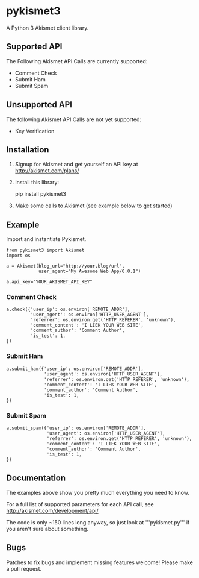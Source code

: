 pykismet3
=========

A Python 3 Akismet client library.

## Supported API

The Following Akismet API Calls are currently supported:
* Comment Check
* Submit Ham
* Submit Spam

## Unsupported API

The following Akismet API Calls are not yet supported:
* Key Verification

## Installation

1. Signup for Akismet and get yourself an API key at http://akismet.com/plans/

2. Install this library:

    pip install pykismet3

3. Make some calls to Akismet (see example below to get started)

## Example

Import and instantiate Pykismet.

    from pykismet3 import Akismet
    import os

    a = Akismet(blog_url="http://your.blog/url",
                user_agent="My Awesome Web App/0.0.1")

    a.api_key="YOUR_AKISMET_API_KEY"

### Comment Check

    a.check({'user_ip': os.environ['REMOTE_ADDR'],
             'user_agent': os.environ['HTTP_USER_AGENT'],
             'referrer': os.environ.get('HTTP_REFERER', 'unknown'),
             'comment_content': 'I LIEK YOUR WEB SITE',
             'comment_author': 'Comment Author',
             'is_test': 1,
    })

### Submit Ham

    a.submit_ham({'user_ip': os.environ['REMOTE_ADDR'],
                  'user_agent': os.environ['HTTP_USER_AGENT'],
                  'referrer': os.environ.get('HTTP_REFERER', 'unknown'),
                  'comment_content': 'I LIEK YOUR WEB SITE',
                  'comment_author': 'Comment Author',
                  'is_test': 1,
    })

### Submit Spam

    a.submit_spam({'user_ip': os.environ['REMOTE_ADDR'],
                   'user_agent': os.environ['HTTP_USER_AGENT'],
                   'referrer': os.environ.get('HTTP_REFERER', 'unknown'),
                   'comment_content': 'I LIEK YOUR WEB SITE',
                   'comment_author': 'Comment Author',
                   'is_test': 1,
    })

## Documentation

The examples above show you pretty much everything you need to know.

For a full list of supported parameters for each API call, see http://akismet.com/development/api/

The code is only ~150 lines long anyway, so just look at '''pykismet.py''' if you aren't sure about something.

## Bugs

Patches to fix bugs and implement missing features welcome! Please make a pull request.


